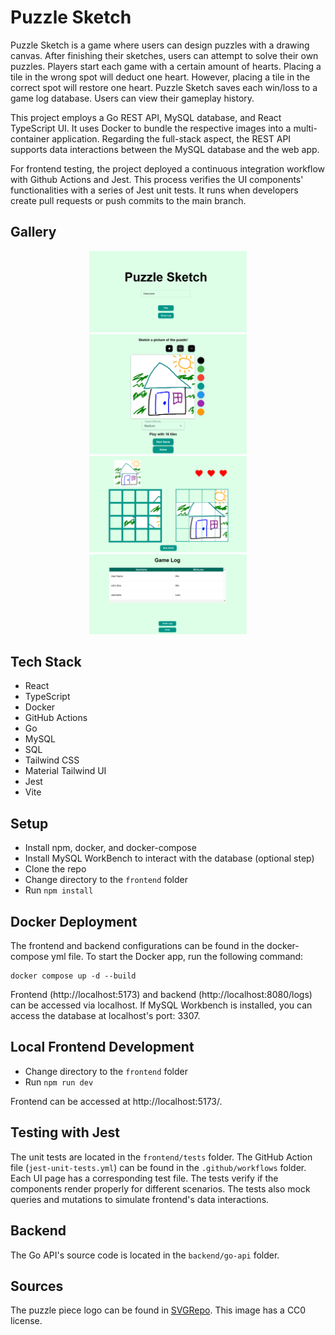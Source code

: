 # Puzzle Sketch

Puzzle Sketch is a game where users can design puzzles with a drawing canvas. After finishing their sketches, users can attempt to solve their own puzzles. Players start each game with a certain amount of hearts. Placing a tile in the wrong spot will deduct one heart. However, placing a tile in the correct spot will restore one heart. Puzzle Sketch saves each win/loss to a game log database. Users can view their gameplay history.

This project employs a Go REST API, MySQL database, and React TypeScript UI. It uses Docker to bundle the respective images into a multi-container application. Regarding the full-stack aspect, the REST API supports data interactions between the MySQL database and the web app.

For frontend testing, the project deployed a continuous integration workflow with Github Actions and Jest. This process verifies the UI components' functionalities with a series of Jest unit tests. It runs when developers create pull requests or push commits to the main branch.

## Gallery

<p align="center">
<img src="./images/image_title_screen.png" alt="image_title_screen.png" width="50%" height="50%"/>
<img src="./images/image_sketch.png" alt="image_sketch.png" width="50%" height="50%"/>
<img src="./images/image_game.png" alt="image_game.png" width="50%" height="50%"/>
<img src="./images/image_game_log.png" alt="image_game_log.png" width="50%" height="50%"/>
</p>

## Tech Stack

- React
- TypeScript
- Docker
- GitHub Actions
- Go
- MySQL
- SQL
- Tailwind CSS
- Material Tailwind UI
- Jest
- Vite

## Setup

- Install npm, docker, and docker-compose
- Install MySQL WorkBench to interact with the database (optional step)
- Clone the repo
- Change directory to the `frontend` folder
- Run `npm install`

## Docker Deployment

The frontend and backend configurations can be found in the docker-compose yml file.
To start the Docker app, run the following command:

```
docker compose up -d --build
```

Frontend (http://localhost:5173) and backend (http://localhost:8080/logs) can be accessed via localhost. If MySQL Workbench is installed, you can access the database at localhost's port: 3307.

## Local Frontend Development

- Change directory to the `frontend` folder
- Run `npm run dev`

Frontend can be accessed at http://localhost:5173/.

## Testing with Jest

The unit tests are located in the `frontend/tests` folder. The GitHub Action file (`jest-unit-tests.yml`) can be found in the `.github/workflows` folder. Each UI page has a corresponding test file. The tests verify if the components render properly for different scenarios. The tests also mock queries and mutations to simulate frontend's data interactions.

## Backend

The Go API's source code is located in the `backend/go-api` folder.

## Sources

The puzzle piece logo can be found in [SVGRepo](https://www.svgrepo.com/svg/28073/puzzle-piece). This image has a CC0 license.
